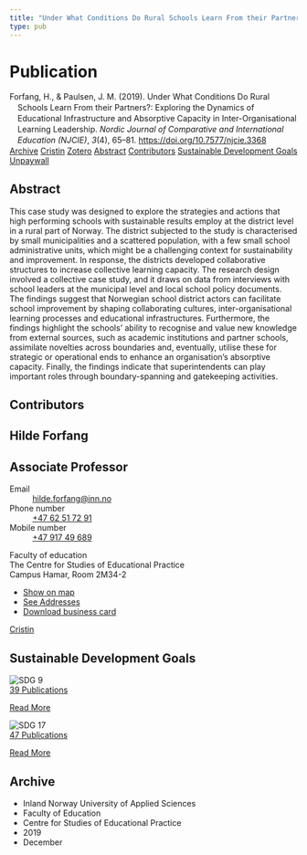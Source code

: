 ```yaml
---
title: "Under What Conditions Do Rural Schools Learn From their Partners?: Exploring the Dynamics of Educational Infrastructure and Absorptive Capacity in Inter-Organisational Learning Leadership"
type: pub
---
```

<h1>Publication</h1>
<article id="csl-bib-container-3D2PN6JN" class="csl-bib-container">
  <div class="csl-bib-body" style="line-height: 1.35; padding-left: 1em; text-indent:-1em;">
  <div class="csl-entry">Forfang, H., &amp; Paulsen, J. M. (2019). Under What Conditions Do Rural Schools Learn From their Partners?: Exploring the Dynamics of Educational Infrastructure and Absorptive Capacity in Inter-Organisational Learning Leadership. <i>Nordic Journal of Comparative and International Education (NJCIE)</i>, <i>3</i>(4), 65&#x2013;81. <a href="https://doi.org/10.7577/njcie.3368">https://doi.org/10.7577/njcie.3368</a></div>
</div>
  <div class="csl-bib-buttons">
    <a href="#taxonomy-article-3D2PN6JN" class="csl-bib-button">Archive</a>
    <a href="https://app.cristin.no/results/show.jsf?id=1763877" alt="Cristin URL" class="csl-bib-button">Cristin</a>
    <a href="http://zotero.org/groups/5022929/items/3D2PN6JN" alt="Zotero URL" class="csl-bib-button">Zotero</a>
    <a href="#abstract-article-3D2PN6JN" class="csl-bib-button">Abstract</a>
    <a href="#contributors-article-3D2PN6JN" class="csl-bib-button">Contributors</a>
    <a href="#sdg-article-3D2PN6JN" class="csl-bib-button">Sustainable Development Goals</a>
    <a href="https://journals.oslomet.no/index.php/nordiccie/article/download/3368/3381" class="csl-bib-button">Unpaywall</a>
  </div>
  <div id="csl-bib-meta-container-3D2PN6JN"></div>
</article>
<div id="csl-bib-meta-3D2PN6JN" class="csl-bib-meta">
  <article id="abstract-article-3D2PN6JN" class="abstract-article">
    <h1>Abstract</h1>
    This case study was designed to explore the strategies and actions that high performing schools with sustainable results employ at the district level in a rural part of Norway. The district subjected to the study is characterised by small municipalities and a scattered population, with a few small school administrative units, which might be a challenging context for sustainability and improvement. In response, the districts developed collaborative structures to increase collective learning capacity. The research design involved a collective case study, and it draws on data from interviews with school leaders at the municipal level and local school policy documents. The findings suggest that Norwegian school district actors can facilitate school improvement by shaping collaborating cultures, inter-organisational learning processes and educational infrastructures. Furthermore, the findings highlight the schools’ ability to recognise and value new knowledge from external sources, such as academic institutions and partner schools, assimilate novelties across boundaries and, eventually, utilise these for strategic or operational ends to enhance an organisation’s absorptive capacity. Finally, the findings indicate that superintendents can play important roles through boundary-spanning and gatekeeping activities.
  </article>
  <article id="contributors-article-3D2PN6JN" class="contributors-article">
    <h1>Contributors</h1>
    <div class="personas">
<div class="vrtx-hinn-person-card">
<div class="photo">
<i class="lar la-user-circle missing-person"></i>
</div>
<div class="info">
<hgroup><h1>Hilde Forfang</h1>
<h2>Associate Professor</h2>
</hgroup><dl>
<dt>Email</dt>
<dd>
<a href="mailto:hilde.forfang@inn.no">hilde.forfang@inn.no</a>
</dd>
<dt>Phone number</dt>
<dd><a href="tel:+4762517291">
+47 62 51 72 91
</a></dd>
<dt>Mobile number</dt>
<dd><a href="tel:+4791749689">
+47 917 49 689
</a></dd>
</dl>
<p>
Faculty of education<br>
The Centre for Studies of Educational Practice<br>
Campus Hamar,
Room 2M34-2
</p>
<ul class="vrtx-hinn-links">
<li><a href="https://www.google.com/maps?q=60.79582,11.07304">Show on map</a></li>
<li><a href="https://www.inn.no/english/find-an-employee/hilde-forfang.html#vrtx-hinn-addresses">See Addresses</a></li>
<li><a href="https://www.inn.no/english/find-an-employee/hilde-forfang.html?vrtx=vcf">Download business card</a></li>
</ul>
</div>
</div>
<a href="https://app.cristin.no/persons/show.jsf?id=623969" alt="Cristin URL" class="personas-cristin">Cristin</a>
</div>
  </article>
  <article id="sdg-article-3D2PN6JN" class="sdg-article">
    <h1>Sustainable Development Goals</h1>
    <div class="sdg-container"><div id="sdg9" class="sdg">
<img src="{{< params subfolder >}}images/sdg/sdg09_en.png" class="image" alt="SDG 9">
<div class="sdg-overlay">
<a href="{{< params subfolder >}}en/archive/?sdg=9#archive" class="sdg-publication-count"><span>39</span> Publications</a>
<p><a href="https://sdgs.un.org/goals/goal9" class="sdg-read-more">Read More</a></p>
</div>
</div> <div id="sdg17" class="sdg">
<img src="{{< params subfolder >}}images/sdg/sdg17_en.png" class="image" alt="SDG 17">
<div class="sdg-overlay">
<a href="{{< params subfolder >}}en/archive/?sdg=17#archive" class="sdg-publication-count"><span>47</span> Publications</a>
<p><a href="https://sdgs.un.org/goals/goal17" class="sdg-read-more">Read More</a></p>
</div>
</div></div>
  </article>
  <article id="taxonomy-article-3D2PN6JN" class="taxonomy-article">
    <h1>Archive</h1>
    <ul>
      <li>Inland Norway University of Applied Sciences</li>
      <li>Faculty of Education</li>
      <li>Centre for Studies of Educational Practice</li>
      <li>2019</li>
      <li>December</li>
    </ul>
  </article>
</div>
